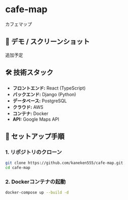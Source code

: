 # cafe-map
カフェマップ

## 🎥 デモ / スクリーンショット
追加予定

## 🛠 技術スタック
- **フロントエンド:** React (TypeScript)
- **バックエンド:** Django (Python)
- **データベース:** PostgreSQL
- **クラウド:** AWS
- **コンテナ:** Docker
- **API:** Google Maps API


## 🚀 セットアップ手順

### 1. **リポジトリのクローン**
```bash
git clone https://github.com/kaneken555/cafe-map.git
cd cafe-map
```

### 2. **Dockerコンテナの起動**
```bash
docker-compose up --build -d
```

